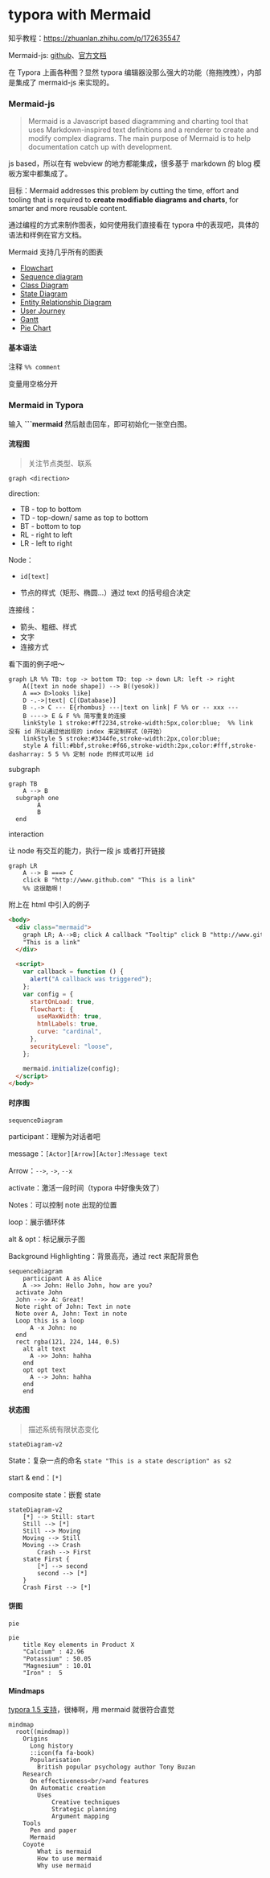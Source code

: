 # typora with Mermaid

知乎教程：https://zhuanlan.zhihu.com/p/172635547

Mermaid-js: [github](https://github.com/mermaid-js/mermaid)、[官方文档](https://mermaid-js.github.io/mermaid/#/)

在 Typora 上画各种图？显然 typora 编辑器没那么强大的功能（拖拖拽拽），内部是集成了 mermaid-js 来实现的。

### Mermaid-js

> Mermaid is a Javascript based diagramming and charting tool that uses Markdown-inspired text definitions and a renderer to create and modify complex diagrams. The main purpose of Mermaid is to help documentation catch up with development.

js based，所以在有 webview 的地方都能集成，很多基于 markdown 的 blog 模板方案中都集成了。

目标：Mermaid addresses this problem by cutting the time, effort and tooling that is required to **create modifiable diagrams and charts**, for smarter and more reusable content.

通过编程的方式来制作图表，如何使用我们直接看在 typora 中的表现吧，具体的语法和样例在官方文档。

Mermaid 支持几乎所有的图表

- [Flowchart](https://mermaid-js.github.io/mermaid/#/flowchart)
- [Sequence diagram](https://mermaid-js.github.io/mermaid/#/sequenceDiagram)
- [Class Diagram](https://mermaid-js.github.io/mermaid/#/classDiagram)
- [State Diagram](https://mermaid-js.github.io/mermaid/#/stateDiagram)
- [Entity Relationship Diagram](https://mermaid-js.github.io/mermaid/#/entityRelationshipDiagram)
- [User Journey](https://mermaid-js.github.io/mermaid/#/user-journey)
- [Gantt](https://mermaid-js.github.io/mermaid/#/gantt)
- [Pie Chart](https://mermaid-js.github.io/mermaid/#/pie)

#### 基本语法

注释 `%% comment`

变量用空格分开

### Mermaid in Typora

输入 **```mermaid** 然后敲击回车，即可初始化一张空白图。

#### 流程图

> 关注节点类型、联系

`graph <direction>`

direction:

- TB - top to bottom
- TD - top-down/ same as top to bottom
- BT - bottom to top
- RL - right to left
- LR - left to right

Node：

- `id[text]`

- 节点的样式（矩形、椭圆...）通过 text 的括号组合决定

连接线：

- 箭头、粗细、样式
- 文字
- 连接方式

看下面的例子吧～

```mermaid
graph LR %% TB: top -> bottom TD: top -> down LR: left -> right
	A([text in node shape]) --> B((yesok))
	A ==> D>looks like]
	D -.->|text| C[(Database)]
	B -.-> C --- E{rhombus} ---|text on link| F %% or -- xxx ---
	B ----> E & F %% 简写重复的连接
	linkStyle 1 stroke:#ff2234,stroke-width:5px,color:blue;  %% link 没有 id 所以通过他出现的 index 来定制样式（0开始）
	linkStyle 5 stroke:#3344fe,stroke-width:2px,color:blue;
	style A fill:#bbf,stroke:#f66,stroke-width:2px,color:#fff,stroke-dasharray: 5 5 %% 定制 node 的样式可以用 id
```

subgraph

```mermaid
graph TB
	A --> B
  subgraph one
		A
		B
  end

```

interaction

让 node 有交互的能力，执行一段 js 或者打开链接

```mermaid
graph LR
	A --> B ===> C
	click B "http://www.github.com" "This is a link"
	%% 这很酷啊！
```

附上在 html 中引入的例子

```html
<body>
  <div class="mermaid">
    graph LR; A-->B; click A callback "Tooltip" click B "http://www.github.com"
    "This is a link"
  </div>

  <script>
    var callback = function () {
      alert("A callback was triggered");
    };
    var config = {
      startOnLoad: true,
      flowchart: {
        useMaxWidth: true,
        htmlLabels: true,
        curve: "cardinal",
      },
      securityLevel: "loose",
    };

    mermaid.initialize(config);
  </script>
</body>
```

#### 时序图

`sequenceDiagram`

participant：理解为对话者吧

message：`[Actor][Arrow][Actor]:Message text`

Arrow：`-->`, `->`, `--x`

activate：激活一段时间（typora 中好像失效了）

Notes：可以控制 note 出现的位置

loop：展示循环体

alt & opt：标记展示子图

Background Highlighting：背景高亮，通过 rect 来配背景色

```mermaid
sequenceDiagram
	participant A as Alice
	A ->> John: Hello John, how are you?
  activate John
  John -->> A: Great!
  Note right of John: Text in note
  Note over A, John: Text in note
  Loop this is a loop
  	  A -x John: no
  end
  rect rgba(121, 224, 144, 0.5)
    alt alt text
      A ->> John: hahha
    end
    opt opt text
      A --> John: hahha
    end
	end
```

#### 状态图

> 描述系统有限状态变化

`stateDiagram-v2`

State：复杂一点的命名 `state "This is a state description" as s2`

start & end：`[*]`

composite state：嵌套 state

```mermaid
stateDiagram-v2
    [*] --> Still: start
    Still --> [*]
    Still --> Moving
    Moving --> Still
    Moving --> Crash
		Crash --> First
    state First {
        [*] --> second
        second --> [*]
    }
    Crash First --> [*]
```

#### 饼图

`pie`

```mermaid
pie
    title Key elements in Product X
    "Calcium" : 42.96
    "Potassium" : 50.05
    "Magnesium" : 10.01
    "Iron" :  5
```

#### Mindmaps

[typora 1.5 支持](https://support.typora.io/What's-New-1.5/)，很棒啊，用 mermaid 就很符合直觉

```mermaid
mindmap
  root((mindmap))
    Origins
      Long history
      ::icon(fa fa-book)
      Popularisation
        British popular psychology author Tony Buzan
    Research
      On effectiveness<br/>and features
      On Automatic creation
        Uses
            Creative techniques
            Strategic planning
            Argument mapping
    Tools
      Pen and paper
      Mermaid
    Coyote
    	What is mermaid
    	How to use mermaid
    	Why use mermaid
```

